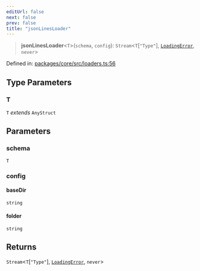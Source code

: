 ```yaml
---
editUrl: false
next: false
prev: false
title: "jsonLinesLoader"
---
```


> **jsonLinesLoader**\<`T`\>(`schema`, `config`): `Stream`\<`T`\[`"Type"`\], [`LoadingError`](/api/cms/classes/loadingerror/), `never`\>

Defined in: [packages/core/src/loaders.ts:56](https://github.com/bitswired/foldcms/blob/92f893e734b1102683a12bd11c6183cc24996bdf/packages/core/src/loaders.ts#L56)

## Type Parameters

### T

`T` *extends* `AnyStruct`

## Parameters

### schema

`T`

### config

#### baseDir

`string`

#### folder

`string`

## Returns

`Stream`\<`T`\[`"Type"`\], [`LoadingError`](/api/cms/classes/loadingerror/), `never`\>
